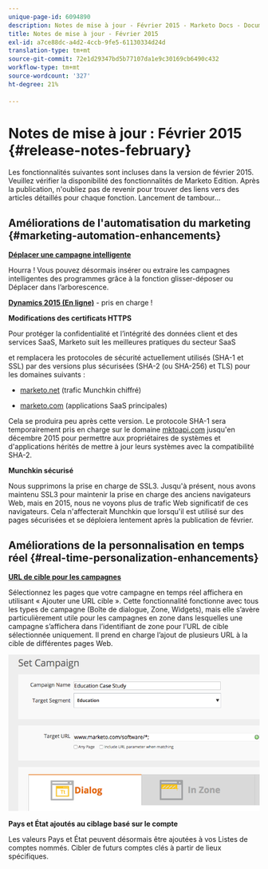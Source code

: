 ```yaml
---
unique-page-id: 6094890
description: Notes de mise à jour - Février 2015 - Marketo Docs - Documentation du produit
title: Notes de mise à jour - Février 2015
exl-id: a7ce88dc-a4d2-4ccb-9fe5-61130334d24d
translation-type: tm+mt
source-git-commit: 72e1d29347bd5b77107da1e9c30169cb6490c432
workflow-type: tm+mt
source-wordcount: '327'
ht-degree: 21%

---
```


# Notes de mise à jour : Février 2015 {#release-notes-february}

Les fonctionnalités suivantes sont incluses dans la version de février 2015. Veuillez vérifier la disponibilité des fonctionnalités de Marketo Edition. Après la publication, n&#39;oubliez pas de revenir pour trouver des liens vers des articles détaillés pour chaque fonction. Lancement de tambour...

## Améliorations de l&#39;automatisation du marketing {#marketing-automation-enhancements}

**[Déplacer une campagne intelligente](/help/marketo/product-docs/core-marketo-concepts/smart-campaigns/using-smart-campaigns/move-a-smart-campaign.md)**

Hourra ! Vous pouvez désormais insérer ou extraire les campagnes intelligentes des programmes grâce à la fonction glisser-déposer ou Déplacer dans l’arborescence.

**[Dynamics 2015 (En ligne)](https://docs.marketo.com/display/docs/microsoft+dynamics+2013+on-premises)** - pris en charge !

**Modifications des certificats HTTPS**

Pour protéger la confidentialité et l’intégrité des données client et des services SaaS, Marketo suit les meilleures pratiques du secteur SaaS

et remplacera les protocoles de sécurité actuellement utilisés (SHA-1 et SSL) par des versions plus sécurisées (SHA-2 (ou SHA-256) et TLS) pour les domaines suivants :

* [marketo.net](https://marketo.net)  (trafic Munchkin chiffré)

* [marketo.com](https://marketo.com)  (applications SaaS principales)

Cela se produira peu après cette version. Le protocole SHA-1 sera temporairement pris en charge sur le domaine [mktoapi.com](https://mktoapi.com) jusqu&#39;en décembre 2015 pour permettre aux propriétaires de systèmes et d&#39;applications hérités de mettre à jour leurs systèmes avec la compatibilité SHA-2.

**Munchkin sécurisé**

Nous supprimons la prise en charge de SSL3. Jusqu&#39;à présent, nous avons maintenu SSL3 pour maintenir la prise en charge des anciens navigateurs Web, mais en 2015, nous ne voyons plus de trafic Web significatif de ces navigateurs. Cela n&#39;affecterait Munchkin que lorsqu&#39;il est utilisé sur des pages sécurisées et se déploiera lentement après la publication de février.

## Améliorations de la personnalisation en temps réel {#real-time-personalization-enhancements}

**[URL de cible pour les campagnes](/help/marketo/product-docs/web-personalization/working-with-web-campaigns/adding-a-target-url-to-a-web-campaign.md)**

Sélectionnez les pages que votre campagne en temps réel affichera en utilisant « Ajouter une URL cible ». Cette fonctionnalité fonctionne avec tous les types de campagne (Boîte de dialogue, Zone, Widgets), mais elle s’avère particulièrement utile pour les campagnes en zone dans lesquelles une campagne s’affichera dans l’identifiant de zone pour l’URL de cible sélectionnée uniquement. Il prend en charge l’ajout de plusieurs URL à la cible de différentes pages Web.

![](assets/image2015-2-19-11-3a0-3a30.png)

**Pays et État ajoutés au ciblage basé sur le compte**

Les valeurs Pays et État peuvent désormais être ajoutées à vos Listes de comptes nommés. Cibler de futurs comptes clés à partir de lieux spécifiques.
